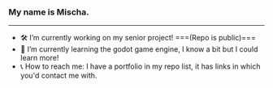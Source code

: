 ### My name is Mischa.
---
- 🛠️ I’m currently working on my senior project! ===(Repo is public)===
- 🌱 I’m currently learning the godot game engine, I know a bit but I could learn more!
- 📞 How to reach me: I have a portfolio in my repo list, it has links in which you'd contact me with.
